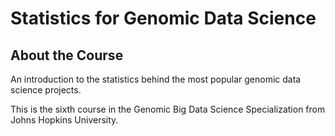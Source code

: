 # Statistics for Genomic Data Science

## About the Course

An introduction to the statistics behind the most popular genomic data science projects. 

This is the sixth course in the Genomic Big Data Science Specialization from Johns Hopkins University.
